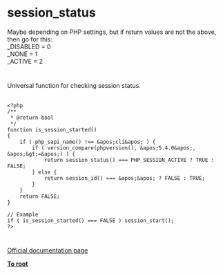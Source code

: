 # session_status



Maybe depending on PHP settings, but if return values are not the above, then go for this:<br>_DISABLED = 0<br>_NONE = 1<br>_ACTIVE = 2  

#

Universal function for checking session status.<br><br>

```
<?php
/**
 * @return bool
 */
function is_session_started()
{
    if ( php_sapi_name() !== &apos;cli&apos; ) {
        if ( version_compare(phpversion(), &apos;5.4.0&apos;, &apos;&gt;=&apos;) ) {
            return session_status() === PHP_SESSION_ACTIVE ? TRUE : FALSE;
        } else {
            return session_id() === &apos;&apos; ? FALSE : TRUE;
        }
    }
    return FALSE;
}

// Example
if ( is_session_started() === FALSE ) session_start();
?>
```
  

#

[Official documentation page](https://www.php.net/manual/en/function.session-status.php)

**[To root](/README.md)**